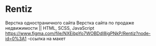 # Rentiz
Верстка одностраничного сайта
Верстка сайта по продаже недвижимости || HTML, SCSS, JavaScript
https://www.figma.com/file/NXEibpYo7WOBDdI8igPNkP/Rentiz?node-id=0%3A1 -ссылка на макет 
